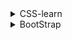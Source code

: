 <details>
    <summary>CSS-learn</summary>


## CSS3 Basic Rules
1. Mobile First Mentaility
2. Modual Based Code
3. Web Font Support
4. Enables Faster Development & Load  Times
5. 2D & 3D Animations
6. New Colors & Image Effects
7. Box Sizing Fixes

## ID Selectors
- In CSS will always start with a #

## Class Selectors
- Is used for smaller and individual styles within the page
- It starts with a .
## Element selectors
- Applies to HTML Elements

## All Selectors
- starts with a *


# CSS3 Advanced
## Box Model
- width: 400px;
- border:solid 2px #000;
- padding:10px
- padding-left:10px;
- margin:100px;

## Adding Color
- Use #


## Borders
- border-left:dotted 5px blue;


## Background images
- div tags are containers
- background: url("URL") top center no-repeat;
- class=""

## Styling links
- <a href="#"></a>
- a { color:yellowgreen}

## Styling ID tags
- Create structures to a document
- #topArea { background-color:#000;}
- <div id="topArea"></div>

## Float & Clear
- column
  - float:left;
  - width:200px;
- clear 
  - clear:both;

## Block and Inline elements
- <span> in css will apply css to just that
- display:block;

## Positioning
- <img src="" class="positionMe/>
- positionMe { position: relative; 
  - top:100px;
  - position:fixed;
  - left:50%  }

## Building The Framework
<style>
    #headerArea{
        width:900px;
        height:75px;
        background:url("header.jpg") top center no-repeat
    }

    #sideArea{
        width:300px;
        float:left;
    }

    #textArea{
        width:600px;

    }

    #footerArea{
        width:900px;
        height:400px;
    }
</style>

## Adding the Elements
- Lots of elements from html...

</details>
<details>
<summary>BootStrap</summary>
</details>